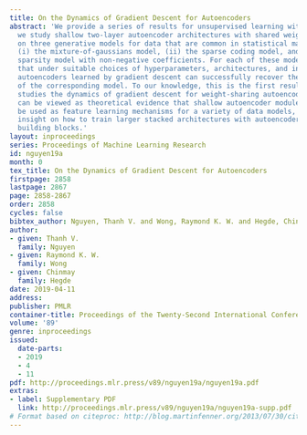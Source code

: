 ```yaml
---
title: On the Dynamics of Gradient Descent for Autoencoders
abstract: 'We provide a series of results for unsupervised learning with autoencoders.  Specifically,
  we study shallow two-layer autoencoder architectures with shared weights. We focus
  on three generative models for data that are common in statistical machine learning:
  (i) the mixture-of-gaussians model, (ii) the sparse coding model, and (iii) the
  sparsity model with non-negative coefficients. For each of these models, we prove
  that under suitable choices of hyperparameters, architectures, and initialization,
  autoencoders learned by gradient descent can successfully recover the parameters
  of the corresponding model. To our knowledge, this is the first result that rigorously
  studies the dynamics of gradient descent for weight-sharing autoencoders. Our analysis
  can be viewed as theoretical evidence that shallow autoencoder modules indeed can
  be used as feature learning mechanisms for a variety of data models, and may shed
  insight on how to train larger stacked architectures with autoencoders as basic
  building blocks.'
layout: inproceedings
series: Proceedings of Machine Learning Research
id: nguyen19a
month: 0
tex_title: On the Dynamics of Gradient Descent for Autoencoders
firstpage: 2858
lastpage: 2867
page: 2858-2867
order: 2858
cycles: false
bibtex_author: Nguyen, Thanh V. and Wong, Raymond K. W. and Hegde, Chinmay
author:
- given: Thanh V.
  family: Nguyen
- given: Raymond K. W.
  family: Wong
- given: Chinmay
  family: Hegde
date: 2019-04-11
address: 
publisher: PMLR
container-title: Proceedings of the Twenty-Second International Conference on Artificial Intelligence and Statistics
volume: '89'
genre: inproceedings
issued:
  date-parts:
  - 2019
  - 4
  - 11
pdf: http://proceedings.mlr.press/v89/nguyen19a/nguyen19a.pdf
extras:
- label: Supplementary PDF
  link: http://proceedings.mlr.press/v89/nguyen19a/nguyen19a-supp.pdf
# Format based on citeproc: http://blog.martinfenner.org/2013/07/30/citeproc-yaml-for-bibliographies/
---
```


